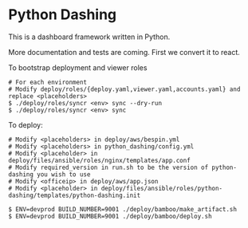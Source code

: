 Python Dashing
==============

This is a dashboard framework written in Python.

More documentation and tests are coming. First we convert it to react.

To bootstrap deployment and viewer roles

	# For each environment
	# Modify deploy/roles/{deploy.yaml,viewer.yaml,accounts.yaml} and replace <placeholders>
	$ ./deploy/roles/syncr <env> sync --dry-run
	$ ./deploy/roles/syncr <env> sync

To deploy:

	# Modify <placeholders> in deploy/aws/bespin.yml
	# Modify <placeholders> in python_dashing/config.yml
	# Modify <placeholder> in deploy/files/ansible/roles/nginx/templates/app.conf
	# Modify required_version in run.sh to be the version of python-dashing you wish to use
	# Modify <officeip> in deploy/aws/app.json
	# Modify <placeholder> in deploy/files/ansible/roles/python-dashing/templates/python-dashing.init

	$ ENV=devprod BUILD_NUMBER=9001 ./deploy/bamboo/make_artifact.sh
	$ ENV=devprod BUILD_NUMBER=9001 ./deploy/bamboo/deploy.sh

